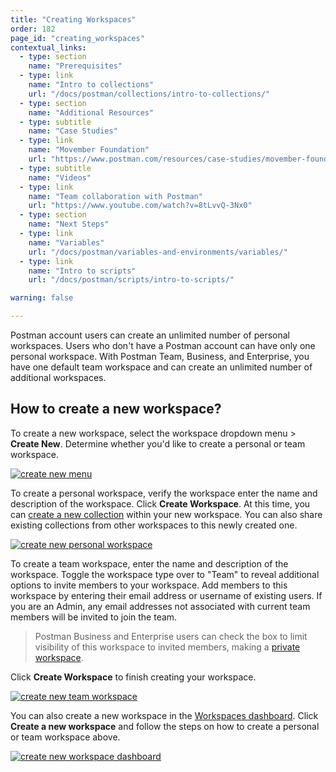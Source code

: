 ```yaml
---
title: "Creating Workspaces"
order: 182
page_id: "creating_workspaces"
contextual_links:
  - type: section
    name: "Prerequisites"
  - type: link
    name: "Intro to collections"
    url: "/docs/postman/collections/intro-to-collections/"
  - type: section
    name: "Additional Resources"
  - type: subtitle
    name: "Case Studies"
  - type: link
    name: "Movember Foundation"
    url: "https://www.postman.com/resources/case-studies/movember-foundation/"
  - type: subtitle
    name: "Videos"
  - type: link
    name: "Team collaboration with Postman"
    url: "https://www.youtube.com/watch?v=8tLvvQ-3Nx0"
  - type: section
    name: "Next Steps"
  - type: link
    name: "Variables"
    url: "/docs/postman/variables-and-environments/variables/"
  - type: link
    name: "Intro to scripts"
    url: "/docs/postman/scripts/intro-to-scripts/"

warning: false

---
```


Postman account users can create an unlimited number of personal workspaces. Users who don't have a Postman account can have only one personal workspace. With Postman Team, Business, and Enterprise, you have one default team workspace and can create an unlimited number of additional workspaces.

## How to create a new workspace?

To create a new workspace, select the workspace dropdown menu > **Create New**. Determine whether you'd like to create a personal or team workspace.

 [![create new menu](https://assets.postman.com/postman-docs/createnewmenu.png)](https://assets.postman.com/postman-docs/createnewmenu.png)

To create a personal workspace, verify the workspace enter the name and description of the workspace. Click **Create Workspace**. At this time, you can [create a new collection](/docs/postman/collections/creating-collections/) within your new workspace. You can also share existing collections from other workspaces to this newly created one.

[![create new personal workspace](https://assets.postman.com/postman-docs/Workspaces_CreateNew1.png)](https://assets.postman.com/postman-docs/Workspaces_CreateNew1.png)

To create a team workspace, enter the name and description of the workspace. Toggle the workspace type over to "Team" to reveal additional options to invite members to your workspace. Add members to this workspace by entering their email address or username of existing users. If you are an Admin, any email addresses not associated with current team members will be invited to join the team.

> Postman Business and Enterprise users can check the box to limit visibility of this workspace to invited members, making a [private workspace](/docs/postman/workspaces/intro-to-workspaces/#private-workspaces).

Click **Create Workspace** to finish creating your workspace.

[![create new team workspace](https://assets.postman.com/postman-docs/createnewteamworkspace.png)](https://assets.postman.com/postman-docs/createnewteamworkspace.png)

You can also create a new workspace in the [Workspaces dashboard](https://app.getpostman.com/dashboard). Click **Create a new workspace** and follow the steps on how to create a personal or team workspace above.

[![create new workspace dashboard](https://assets.postman.com/postman-docs/createnewworkspacedashboard.png)](https://assets.postman.com/postman-docs/createnewworkspacedashboard.png)
